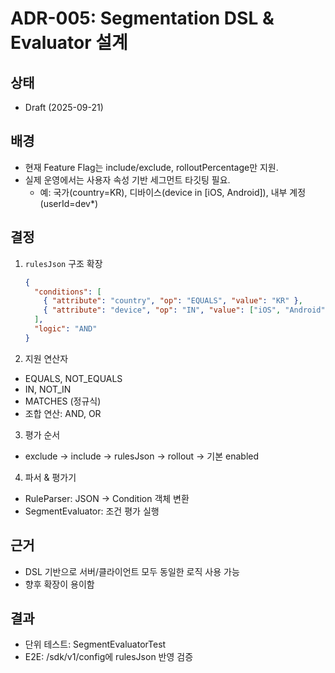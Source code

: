 # ADR-005: Segmentation DSL & Evaluator 설계

## 상태
- Draft (2025-09-21)

## 배경
- 현재 Feature Flag는 include/exclude, rolloutPercentage만 지원.
- 실제 운영에서는 사용자 속성 기반 세그먼트 타깃팅 필요.
    - 예: 국가(country=KR), 디바이스(device in [iOS, Android]), 내부 계정(userId=dev*)

## 결정
1. `rulesJson` 구조 확장
   ```json
   {
     "conditions": [
       { "attribute": "country", "op": "EQUALS", "value": "KR" },
       { "attribute": "device", "op": "IN", "value": ["iOS", "Android"] }
     ],
     "logic": "AND"
   }

2. 지원 연산자
- EQUALS, NOT_EQUALS
- IN, NOT_IN
- MATCHES (정규식)
- 조합 연산: AND, OR

3. 평가 순서
- exclude → include → rulesJson → rollout → 기본 enabled

4. 파서 & 평가기
- RuleParser: JSON → Condition 객체 변환
- SegmentEvaluator: 조건 평가 실행

## 근거
- DSL 기반으로 서버/클라이언트 모두 동일한 로직 사용 가능
- 향후 확장이 용이함

## 결과
- 단위 테스트: SegmentEvaluatorTest
- E2E: /sdk/v1/config에 rulesJson 반영 검증